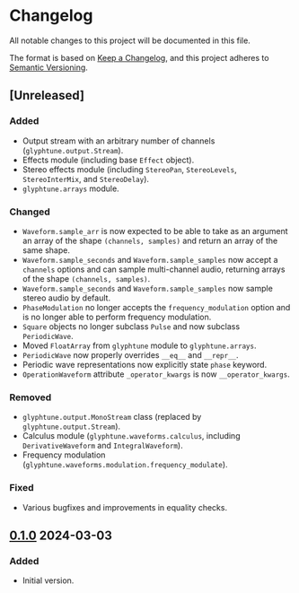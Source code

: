 # Changelog

All notable changes to this project will be documented in this file.

The format is based on [Keep a Changelog](https://keepachangelog.com/en/1.1.0/),
and this project adheres to [Semantic Versioning](https://semver.org/spec/v2.0.0.html).

## [Unreleased]

### Added

- Output stream with an arbitrary number of channels (`glyphtune.output.Stream`).
- Effects module (including base `Effect` object).
- Stereo effects module (including `StereoPan`, `StereoLevels`, `StereoInterMix`, and `StereoDelay`).
- `glyphtune.arrays` module.

### Changed

- `Waveform.sample_arr` is now expected to be able to take as an argument an array of the shape `(channels, samples)` and return an array of the same shape.
- `Waveform.sample_seconds` and `Waveform.sample_samples` now accept a `channels` options and can sample multi-channel audio, returning arrays of the shape `(channels, samples)`.
- `Waveform.sample_seconds` and `Waveform.sample_samples` now sample stereo audio by default.
- `PhaseModulation` no longer accepts the `frequency_modulation` option and is no longer able to perform frequency modulation.
- `Square` objects no longer subclass `Pulse` and now subclass `PeriodicWave`.
- Moved `FloatArray` from `glyphtune` module to `glyphtune.arrays`.
- `PeriodicWave` now properly overrides `__eq__` and `__repr__`.
- Periodic wave representations now explicitly state `phase` keyword.
- `OperationWaveform` attribute `_operator_kwargs` is now `__operator_kwargs`. 

### Removed

- `glyphtune.output.MonoStream` class (replaced by `glyphtune.output.Stream`).
- Calculus module (`glyphtune.waveforms.calculus`, including `DerivativeWaveform` and `IntegralWaveform`).
- Frequency modulation (`glyphtune.waveforms.modulation.frequency_modulate`).

### Fixed

- Various bugfixes and improvements in equality checks.

## [0.1.0] 2024-03-03

### Added

- Initial version.

[0.1.0]: https://github.com/PYEEDM/glyphtune/releases/tag/0.1.0